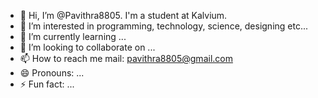 - 👋 Hi, I’m @Pavithra8805. I'm a student at Kalvium.
- 👀 I’m interested in  programming, technology, science, designing etc...
- 🌱 I’m currently learning ...
- 💞️ I’m looking to collaborate on ...
- 📫 How to reach me mail: pavithra8805@gmail.com
- 😄 Pronouns: ...
- ⚡ Fun fact: ...

<!---
Pavithra8805/Pavithra8805 is a ✨ special ✨ repository because its `README.md` (this file) appears on your GitHub profile.
You can click the Preview link to take a look at your changes.
--->
